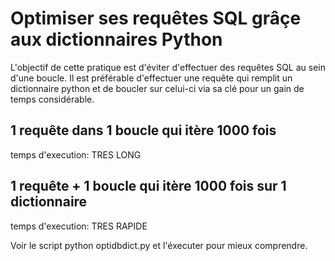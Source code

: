# Optimiser ses requêtes SQL grâçe aux dictionnaires Python

L'objectif de cette pratique est d'éviter d'effectuer des requêtes SQL au sein d'une boucle. Il est préférable d'effectuer une requête qui remplit un dictionnaire python et de boucler sur celui-ci via sa clé pour un gain de temps considérable.

## 1 requête dans 1 boucle qui itère 1000 fois
temps d'execution: TRES LONG

## 1 requête + 1 boucle qui itère 1000 fois sur 1 dictionnaire 
temps d'execution: TRES RAPIDE

Voir le script python optidbdict.py et l'éxecuter pour mieux comprendre.
